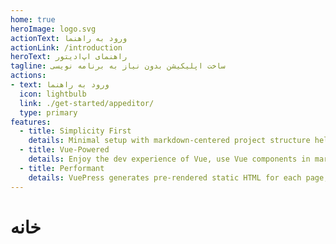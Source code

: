 ```yaml
---
home: true
heroImage: logo.svg
actionText: ورود به راهنما
actionLink: /introduction
heroText: راهنمای اپ‌ادیتور
tagline: ساخت اپلیکیشن بدون نیاز به برنامه نویسی
actions:
- text: ورود به راهنما
  icon: lightbulb
  link: ./get-started/appeditor/
  type: primary
features:
  - title: Simplicity First
    details: Minimal setup with markdown-centered project structure helps you focus on writing.
  - title: Vue-Powered
    details: Enjoy the dev experience of Vue, use Vue components in markdown, and develop custom themes with Vue.
  - title: Performant
    details: VuePress generates pre-rendered static HTML for each page, and runs as an SPA once a page is loaded.
---
```

# خانه